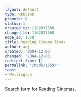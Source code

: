 ```yaml
---
layout: default
type: weblink
promote: 0
status: 1
created_ts: 1102037508
changed_ts: 1102037568
node_id: 1559
title: Reading Cinema Times
author: anj
created: '2004-12-03'
changed: '2004-12-03'
redirect_from: []
permalink: "/node/1559/"
tags:
- Wellington
---
```

Search form for Reading Cinemas.

